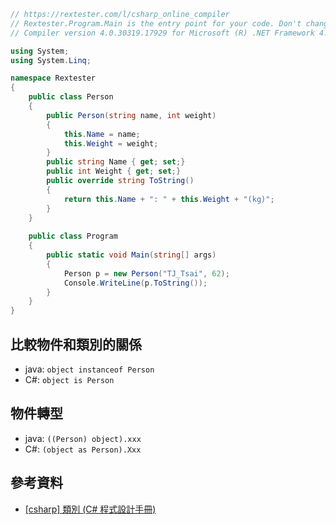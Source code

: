 ```C#
// https://rextester.com/l/csharp_online_compiler
// Rextester.Program.Main is the entry point for your code. Don't change it.
// Compiler version 4.0.30319.17929 for Microsoft (R) .NET Framework 4.5

using System;
using System.Linq;

namespace Rextester
{
    public class Person
    {
        public Person(string name, int weight)
        {
            this.Name = name;
            this.Weight = weight;
        }
        public string Name { get; set;}
        public int Weight { get; set;}
        public override string ToString()
        {
            return this.Name + ": " + this.Weight + "(kg)";
        }
    }
    
    public class Program
    {
        public static void Main(string[] args)
        {
            Person p = new Person("TJ_Tsai", 62);
            Console.WriteLine(p.ToString());
        }
    }
}
```

## 比較物件和類別的關係
- java: ```object instanceof Person```
- C#: ```object is Person```

## 物件轉型
- java: ```((Person) object).xxx```
- C#: ```(object as Person).Xxx```

## 參考資料
- [[csharp] 類別 (C# 程式設計手冊)](https://docs.microsoft.com/zh-tw/dotnet/csharp/programming-guide/classes-and-structs/classes)
